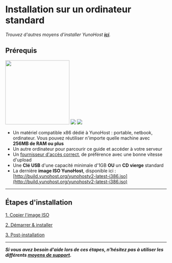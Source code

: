 # Installation sur un ordinateur standard

*Trouvez d'autres moyens d'installer YunoHost **[ici](/install_fr)**.*

## Prérequis

<img src="https://yunohost.org/images/laptop.png" width=200>
<img src="https://yunohost.org/images/desktop.jpg">
<img src="https://yunohost.org/images/nettop.jpg">

* Un matériel compatible x86 dédié à YunoHost : portable, netbook, ordinateur. Vous pouvez réutiliser n'importe quelle machine avec **256MB de RAM ou plus**
* Un autre ordinateur pour parcourir ce guide et accéder à votre serveur
* Un [fournisseur d'accès correct](/isp_fr), de préférence avec une bonne vitesse d'upload
* Une **Clé USB** d'une capacité minimale d'1GB **OU** un **CD vierge** standard
* La dernière **image ISO YunoHost**, disponible ici : [http://build.yunohost.org/yunohostv2-latest-i386.iso](http://build.yunohost.org/yunohostv2-latest-i386.iso)


---

## Étapes d'installation

<a class="btn btn-lg btn-default" href="/burn_or_copy_iso_fr">1. Copier l'image ISO</a>

<a class="btn btn-lg btn-default" href="/boot_and_graphical_install_fr">2. Démarrer & installer</a>

<a class="btn btn-lg btn-default" href="/postinstall_fr">3. Post-installation</a>

---
***Si vous avez besoin d'aide lors de ces étapes, n'hésitez pas à utiliser les différents [moyens de support](/support_fr).***
